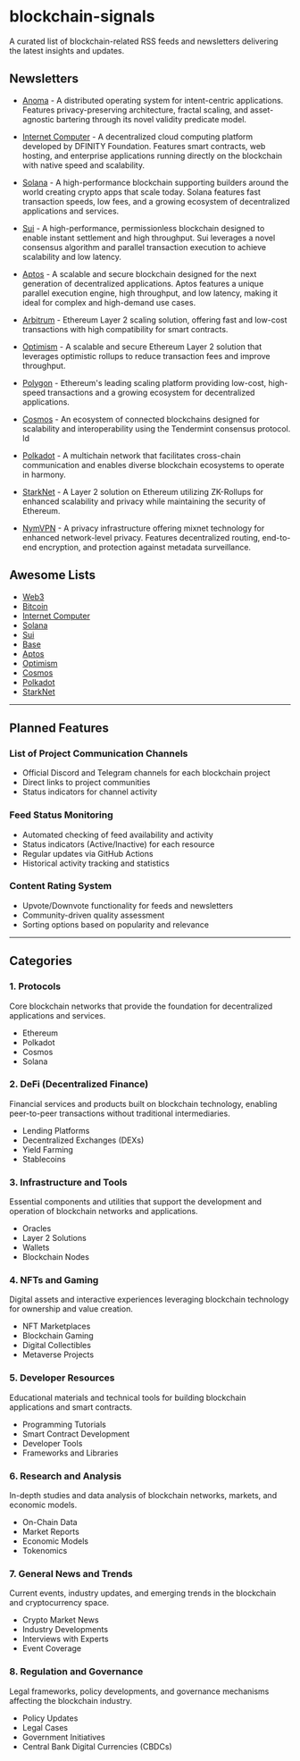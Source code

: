 # blockchain-signals
A curated list of blockchain-related RSS feeds and newsletters delivering the latest insights and updates.

## Newsletters

- [Anoma](https://anoma.us7.list-manage.com/subscribe?u=69adafe0399f0f2a434d8924b&id=e30866c43d) - A distributed operating system for intent-centric applications. Features privacy-preserving architecture, fractal scaling, and asset-agnostic bartering through its novel validity predicate model.

- [Internet Computer](https://dfinity.us16.list-manage.com/subscribe/post?u=33c727489e01ff5b6e1fb6cc6&id=7e9469a315&f_id=00bac2e1f0) - A decentralized cloud computing platform developed by DFINITY Foundation. Features smart contracts, web hosting, and enterprise applications running directly on the blockchain with native speed and scalability.

- [Solana](https://solana.com/newsletter) - A high-performance blockchain supporting builders around the world creating crypto apps that scale today. Solana features fast transaction speeds, low fees, and a growing ecosystem of decentralized applications and services.

- [Sui](https://sui.io/subscribe) - A high-performance, permissionless blockchain designed to enable instant settlement and high throughput. Sui leverages a novel consensus algorithm and parallel transaction execution to achieve scalability and low latency.

- [Aptos](https://aptosfoundation.org/subscribe) - A scalable and secure blockchain designed for the next generation of decentralized applications. Aptos features a unique parallel execution engine, high throughput, and low latency, making it ideal for complex and high-demand use cases.

- [Arbitrum](https://arbitrum.io/) - Ethereum Layer 2 scaling solution, offering fast and low-cost transactions with high compatibility for smart contracts.
  
- [Optimism](https://optimism.us6.list-manage.com/subscribe/post?u=9727fa8bec4011400e57cafcb&id=ca91042234&f_id=002a19e3f0) - A scalable and secure Ethereum Layer 2 solution that leverages optimistic rollups to reduce transaction fees and improve throughput.

- [Polygon](https://polygon.technology/) - Ethereum's leading scaling platform providing low-cost, high-speed transactions and a growing ecosystem for decentralized applications.

- [Cosmos](https://v1.cosmos.network/) - An ecosystem of connected blockchains designed for scalability and interoperability using the Tendermint consensus protocol.
ld

- [Polkadot](https://polkadot.com/community/newsroom) - A multichain network that facilitates cross-chain communication and enables diverse blockchain ecosystems to operate in harmony.
  
- [StarkNet](https://www.starknet.io/starknet-devs-newsletter/) - A Layer 2 solution on Ethereum utilizing ZK-Rollups for enhanced scalability and privacy while maintaining the security of Ethereum.

- [NymVPN](https://nymtech.us19.list-manage.com/subscribe?u=8ec8f34b310293492a02a12c0&id=1c58c918aa) - A privacy infrastructure offering mixnet technology for enhanced network-level privacy. Features decentralized routing, end-to-end encryption, and protection against metadata surveillance.

## Awesome Lists

- [Web3](https://awesome-web3.comwe)
- [Bitcoin](https://github.com/igorbarinov/awesome-bitcoin)
- [Internet Computer](https://github.com/dfinity/awesome-internet-computer)
- [Solana](https://github.com/helius-labs/solana-awesome)
- [Sui](https://github.com/sui-foundation/awesome-sui)
- [Base](https://github.com/wbnns/awesome-base)
- [Aptos](https://github.com/BlockEdenHQ/awesome-aptos)
- [Optimism](https://github.com/lucas-op/awesome-optimism)
- [Cosmos](https://github.com/cosmos/awesome-cosmos)
- [Polkadot](https://github.com/haquefardeen/awesome-dot)
- [StarkNet](https://github.com/keep-starknet-strange/awesome-starknet)

---

## Planned Features

### List of Project Communication Channels
- Official Discord and Telegram channels for each blockchain project
- Direct links to project communities
- Status indicators for channel activity

### Feed Status Monitoring
- Automated checking of feed availability and activity
- Status indicators (Active/Inactive) for each resource
- Regular updates via GitHub Actions
- Historical activity tracking and statistics

### Content Rating System
- Upvote/Downvote functionality for feeds and newsletters
- Community-driven quality assessment
- Sorting options based on popularity and relevance

---

## Categories

### 1. **Protocols**
Core blockchain networks that provide the foundation for decentralized applications and services.
- Ethereum
- Polkadot
- Cosmos
- Solana

### 2. **DeFi (Decentralized Finance)**
Financial services and products built on blockchain technology, enabling peer-to-peer transactions without traditional intermediaries.
- Lending Platforms
- Decentralized Exchanges (DEXs)
- Yield Farming
- Stablecoins

### 3. **Infrastructure and Tools**
Essential components and utilities that support the development and operation of blockchain networks and applications.
- Oracles
- Layer 2 Solutions
- Wallets
- Blockchain Nodes

### 4. **NFTs and Gaming**
Digital assets and interactive experiences leveraging blockchain technology for ownership and value creation.
- NFT Marketplaces
- Blockchain Gaming
- Digital Collectibles
- Metaverse Projects

### 5. **Developer Resources**
Educational materials and technical tools for building blockchain applications and smart contracts.
- Programming Tutorials
- Smart Contract Development
- Developer Tools
- Frameworks and Libraries

### 6. **Research and Analysis**
In-depth studies and data analysis of blockchain networks, markets, and economic models.
- On-Chain Data
- Market Reports
- Economic Models
- Tokenomics

### 7. **General News and Trends**
Current events, industry updates, and emerging trends in the blockchain and cryptocurrency space.
- Crypto Market News
- Industry Developments
- Interviews with Experts
- Event Coverage

### 8. **Regulation and Governance**
Legal frameworks, policy developments, and governance mechanisms affecting the blockchain industry.
- Policy Updates
- Legal Cases
- Government Initiatives
- Central Bank Digital Currencies (CBDCs)

